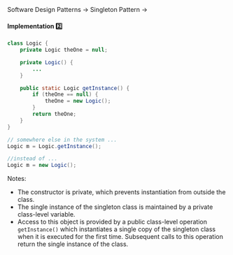 <link rel="stylesheet" href="{{baseUrl}}/css/textbook.css">

<div class="website-content">

<div id="path">Software Design Patterns &rarr; Singleton Pattern &rarr;</div>

<div id="title">

#### Implementation :two:

</div>

<div id="body">

```java
class Logic {
    private Logic theOne = null;

    private Logic() {
        ...
    }

    public static Logic getInstance() {
        if (theOne == null) {
            theOne = new Logic();
        }
        return theOne;
    }
}

// somewhere else in the system ...
Logic m = Logic.getInstance();

//instead of ...
Logic m = new Logic();
```

Notes:

*	The constructor is private, which prevents instantiation from outside the class.
*	The single instance of the singleton class is maintained by a private class-level variable.
*	Access to this object is provided by a public class-level operation `getInstance()` which instantiates a single copy of the singleton class when it is executed for the first time. Subsequent calls to this operation return the single instance of the class.

</div>

<div id="extras">
<div>

</div>
